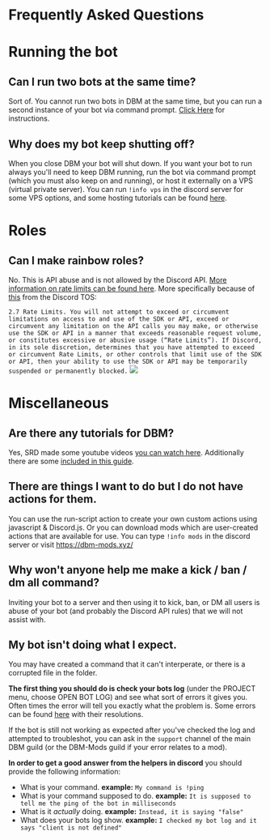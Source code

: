 # Frequently Asked Questions

# Running the bot
## Can I run two bots at the same time? 
Sort of. You cannot run two bots in DBM at the same time, but you can run a second instance of your bot via command prompt. [Click Here](https://silversunset.net/dbm/tutorials#running-your-bot-247-running-your-bot-with-cmd) for instructions.

## Why does my bot keep shutting off? 
When you close DBM your bot will shut down. If you want your bot to run always you'll need to keep DBM running, run the bot via command prompt (which you must also keep on and running), or host it externally on a VPS (virtual private server). 
You can run `!info vps` in the discord server for some VPS options, and some hosting tutorials can be found [here](https://silversunset.net/dbm/tutorials#running-your-bot-247). 

# Roles
## Can I make rainbow roles? 
No. This is API abuse and is not allowed by the Discord API. [More information on rate limits can be found here](https://discordapp.com/developers/docs/topics/rate-limits). More specifically because of [this](https://discordapp.com/developers/docs/legal) from the Discord TOS:

`2.7 Rate Limits. You will not attempt to exceed or circumvent limitations on access to and use of the SDK or API, exceed or circumvent any limitation on the API calls you may make, or otherwise use the SDK or API in a manner that exceeds reasonable request volume, or constitutes excessive or abusive usage (“Rate Limits”). If Discord, in its sole discretion, determines that you have attempted to exceed or circumvent Rate Limits, or other controls that limit use of the SDK or API, then your ability to use the SDK or API may be temporarily suspended or permanently blocked.` 
![](https://i.imgur.com/JAL0vNl.png)

# Miscellaneous
## Are there any tutorials for DBM? 
Yes, SRD made some youtube videos [you can watch here](https://www.youtube.com/playlist?list=PLkfg3Bt9RE055BeP8DeDZSUCYxeSLnobe). Additionally there are some [included in this guide](https://silversunset.net/dbm/tutorials).

## There are things I want to do but I do not have actions for them. 
You can use the run-script action to create your own custom actions using javascript & Discord.js. Or you can download mods which are user-created actions that are available for use. You can type `!info mods` in the discord server or visit https://dbm-mods.xyz/

## Why won't anyone help me make a kick / ban / dm all command?
Inviting your bot to a server and then using it to kick, ban, or DM all users is abuse of your bot (and probably the Discord API rules) that we will not assist with. 

## My bot isn't doing what I expect.
You may have created a command that it can't interperate, or there is a corrupted file in the folder. 

**The first thing you should do is check your bots log** (under the PROJECT menu, choose OPEN BOT LOG) and see what sort of errors it gives you. Often times the error will tell you exactly what the problem is. Some errors can be found [here](https://silversunset.net/dbm/troubleshooting) with their resolutions. 

If the bot is still not working as expected after you've checked the log and attempted to troubleshot, you can ask in the `support` channel of the main DBM guild (or the DBM-Mods guild if your error relates to a mod). 

**In order to get a good answer from the helpers in discord** you should provide the following information:

* What is your command. **example:** `My command is !ping`
* What is your command supposed to do. **example:** `It is supposed to tell me the ping of the bot in milliseconds`
* What is it *actually* doing. **example:** `Instead, it is saying "false"`
* What does your bots log show. **example:** `I checked my bot log and it says "client is not defined"`
